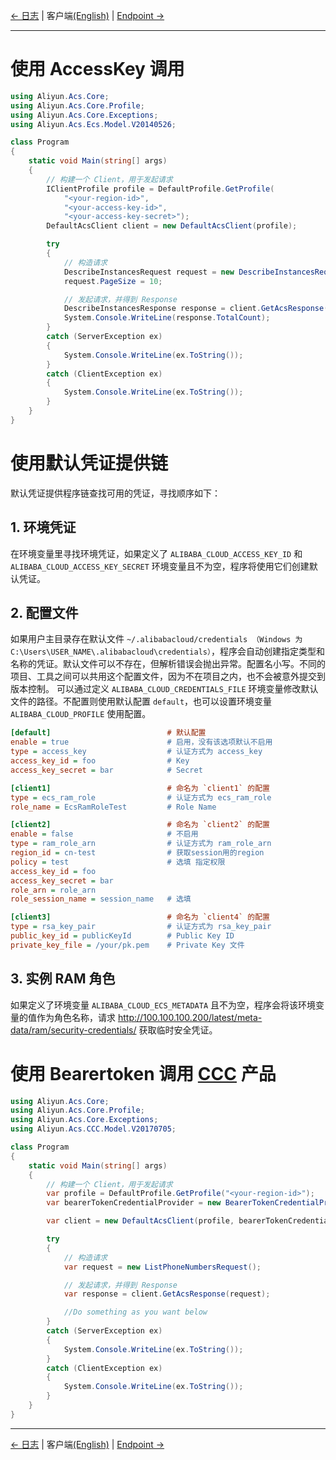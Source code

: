 [← 日志](6-Log-CN.md) | 客户端[(English)](7-Client-EN.md) | [Endpoint →](8-Endpoint-CN.md)
***

# 使用 AccessKey 调用
```csharp
using Aliyun.Acs.Core;
using Aliyun.Acs.Core.Profile;
using Aliyun.Acs.Core.Exceptions;
using Aliyun.Acs.Ecs.Model.V20140526;

class Program
{
    static void Main(string[] args)
    {
        // 构建一个 Client，用于发起请求
        IClientProfile profile = DefaultProfile.GetProfile(
            "<your-region-id>",
            "<your-access-key-id>",
            "<your-access-key-secret>");
        DefaultAcsClient client = new DefaultAcsClient(profile);

        try
        {
            // 构造请求
            DescribeInstancesRequest request = new DescribeInstancesRequest();
            request.PageSize = 10;

            // 发起请求，并得到 Response
            DescribeInstancesResponse response = client.GetAcsResponse(request);
            System.Console.WriteLine(response.TotalCount);
        }
        catch (ServerException ex)
        {
            System.Console.WriteLine(ex.ToString());
        }
        catch (ClientException ex)
        {
            System.Console.WriteLine(ex.ToString());
        }
    }
}
```

# 使用默认凭证提供链
默认凭证提供程序链查找可用的凭证，寻找顺序如下：

## 1. 环境凭证
在环境变量里寻找环境凭证，如果定义了 `ALIBABA_CLOUD_ACCESS_KEY_ID` 和 `ALIBABA_CLOUD_ACCESS_KEY_SECRET` 环境变量且不为空，程序将使用它们创建默认凭证。

## 2. 配置文件
如果用户主目录存在默认文件 `~/.alibabacloud/credentials （Windows 为 C:\Users\USER_NAME\.alibabacloud\credentials）`，程序会自动创建指定类型和名称的凭证。默认文件可以不存在，但解析错误会抛出异常。配置名小写。不同的项目、工具之间可以共用这个配置文件，因为不在项目之内，也不会被意外提交到版本控制。
可以通过定义 `ALIBABA_CLOUD_CREDENTIALS_FILE` 环境变量修改默认文件的路径。不配置则使用默认配置 `default`，也可以设置环境变量 `ALIBABA_CLOUD_PROFILE` 使用配置。 

```ini
[default]                          # 默认配置
enable = true                      # 启用，没有该选项默认不启用
type = access_key                  # 认证方式为 access_key
access_key_id = foo                # Key
access_key_secret = bar            # Secret

[client1]                          # 命名为 `client1` 的配置
type = ecs_ram_role                # 认证方式为 ecs_ram_role
role_name = EcsRamRoleTest         # Role Name

[client2]                          # 命名为 `client2` 的配置
enable = false                     # 不启用
type = ram_role_arn                # 认证方式为 ram_role_arn
region_id = cn-test                # 获取session用的region
policy = test                      # 选填 指定权限
access_key_id = foo
access_key_secret = bar
role_arn = role_arn
role_session_name = session_name   # 选填

[client3]                          # 命名为 `client4` 的配置
type = rsa_key_pair                # 认证方式为 rsa_key_pair
public_key_id = publicKeyId        # Public Key ID
private_key_file = /your/pk.pem    # Private Key 文件
```

## 3. 实例 RAM 角色
如果定义了环境变量 `ALIBABA_CLOUD_ECS_METADATA` 且不为空，程序会将该环境变量的值作为角色名称，请求 <http://100.100.100.200/latest/meta-data/ram/security-credentials/> 获取临时安全凭证。

# 使用 Bearertoken 调用 [CCC](https://www.nuget.org/packages/aliyun-net-sdk-ccc/) 产品

```csharp
using Aliyun.Acs.Core;
using Aliyun.Acs.Core.Profile;
using Aliyun.Acs.Core.Exceptions;
using Aliyun.Acs.CCC.Model.V20170705;

class Program
{
    static void Main(string[] args)
    {
        // 构建一个 Client，用于发起请求
        var profile = DefaultProfile.GetProfile("<your-region-id>");
        var bearerTokenCredentialProvider = new BearerTokenCredentialProvider("<your-bearertoken>");

        var client = new DefaultAcsClient(profile, bearerTokenCredentialProvider);

        try
        {
            // 构造请求
            var request = new ListPhoneNumbersRequest();

            // 发起请求，并得到 Response
            var response = client.GetAcsResponse(request);

            //Do something as you want below
        }
        catch (ServerException ex)
        {
            System.Console.WriteLine(ex.ToString());
        }
        catch (ClientException ex)
        {
            System.Console.WriteLine(ex.ToString());
        }
    }
}
```

***
[← 日志](6-Log-CN.md) | 客户端[(English)](7-Client-EN.md) | [Endpoint →](8-Endpoint-CN.md)